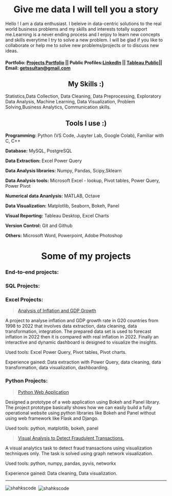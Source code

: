 <h1 align="center"> Give me data I will tell you a story</h1>

Hello ! I am a data enthusiast. I beleive in data-centric solutions to the real world business problems and my skills and interests totally support me.Learning is a never ending process and I enjoy to learn new concepts and skills everytime I try to solve a new problem. I will be glad if you like to collaborate or help me to solve new problems/projects or to discuss new ideas.
#### Portfolio: [Projects Portfolio](getssultan@gmail.com) || Public Profiles:[LinkedIn](https://www.linkedin.com/in/shahrukh-sultan-150a381b6/) || [Tableau Public](https://public.tableau.com/app/profile/shahrukh.sultan)|| Email: getssultan@gmail.com

<h2 align = 'center'> My Skills :) </h2>
Statistics,Data Collection, Data Cleaning, Data Preprocessing, Exploratory Data Analysis, Machine Learning, Data Visualization, 
Problem Solving,Business Analytics,  Communication skills.


 <h2  align = "center"> Tools I use :) </h2>
 
**Programming:** Python (VS Code, Jupyter Lab, Google Colab), Familiar with C, C++

 **Database:** MySQL, PostgreSQL
 
**Data Extraction:** Excel Power Query

**Data Analysis libraries:** Numpy, Pandas, Scipy,Sklearn

**Data Analysis tools:**  Microsoft Excel - lookup, Pivot tables, Power Query, Power Pivot

**Numerical data Ananlysis:** MATLAB, Octave

**Data Visualization:** Matplotlib, Seaborn, Bokeh, Panel

**Visual Reporting:** Tableau Desktop, Excel Charts

**Version Control:** Git and Github

**Others:** Microsoft Word, Powerpoint, Adobe Photoshop


 <h1  align = "center"> Some of my projects</h1>
 
<h3 align="left"> End-to-end projects: </h3>
     
<h3 align="left"> SQL Projects: </h3> 

### Excel Projects:     
> [Analysis of Inflation and GDP Growth](https://github.com/shakhscode/Inflation-and-GDP-Growth-Analysis-G20Countries#inflation-and-gdp-growth-analysis-g20-countries)

A project to analyse inflation and GDP growth rate in G20 countries from 1998 to 2022 that involves data extraction, data cleaning, data transformation, integration. The prepared data set is used to forecast inflation in 2022 then it is compared with real inflation in 2022. Finally an interactive and dynamic dashboard is designed to visualize the insights.

Used tools: Excel Power Query, Pivot tables, Pivot charts.

Experience gained: Data extraction with Power Query, data cleaning, data transformation, data visualization, dashboarding.


### Python Projects:
> [Python Web Application](https://github.com/shakhscode/WebApplicationPrototype-using-Bokeh-Panel#python-web-app-prototype)

Designed a prototype of a web application using Bokeh and Panel library. The project prototype basically shows how we can easily build a fully operational website using python libraries like Bokeh and Panel without using web framework like Flask and Django.

Used tools: python, matplotlib, bokeh, panel

> [Visual Analysis to Detect Fraudulent Transactions.](https://github.com/shakhscode/VisualAnalyticsUsingGraphNetworks)

A visual analytics task to detect fraud transactions using visualization techniques only. The task is solved using graph network visualization.

Used tools: python, numpy, pandas, pyvis, networkx

Experience gained: Data cleaning, Data visualization.

 

*** 
     

<p><img align="left" src="https://github-readme-stats.vercel.app/api/top-langs?username=shakhscode&show_icons=true&locale=en&layout=compact" alt="shahkscode" /></p>

<p>&nbsp;<img align="center" src="https://github-readme-stats.vercel.app/api?username=shakhscode&show_icons=true&locale=en" alt="shahkscode" /></p>



